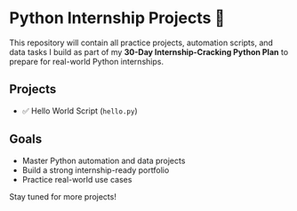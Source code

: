 # Python Internship Projects 🚀

This repository will contain all practice projects, automation scripts, and data tasks I build as part of my **30-Day Internship-Cracking Python Plan** to prepare for real-world Python internships.

## Projects
- ✅ Hello World Script (`hello.py`)

## Goals
- Master Python automation and data projects
- Build a strong internship-ready portfolio
- Practice real-world use cases

Stay tuned for more projects!

